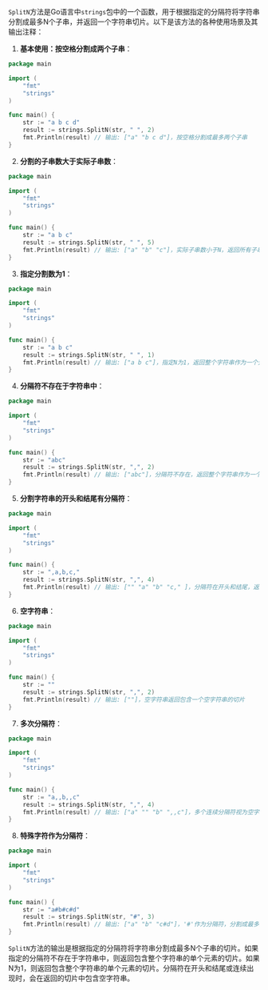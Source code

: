 `SplitN`方法是Go语言中`strings`包中的一个函数，用于根据指定的分隔符将字符串分割成最多N个子串，并返回一个字符串切片。以下是该方法的各种使用场景及其输出注释：

1. **基本使用：按空格分割成两个子串**：

```go
package main

import (
    "fmt"
    "strings"
)

func main() {
    str := "a b c d"
    result := strings.SplitN(str, " ", 2)
    fmt.Println(result) // 输出: ["a" "b c d"]，按空格分割成最多两个子串
}
```

2. **分割的子串数大于实际子串数**：

```go
package main

import (
    "fmt"
    "strings"
)

func main() {
    str := "a b c"
    result := strings.SplitN(str, " ", 5)
    fmt.Println(result) // 输出: ["a" "b" "c"]，实际子串数小于N，返回所有子串
}
```

3. **指定分割数为1**：

```go
package main

import (
    "fmt"
    "strings"
)

func main() {
    str := "a b c"
    result := strings.SplitN(str, " ", 1)
    fmt.Println(result) // 输出: ["a b c"]，指定N为1，返回整个字符串作为一个元素的切片
}
```

4. **分隔符不存在于字符串中**：

```go
package main

import (
    "fmt"
    "strings"
)

func main() {
    str := "abc"
    result := strings.SplitN(str, ",", 2)
    fmt.Println(result) // 输出: ["abc"]，分隔符不存在，返回整个字符串作为一个元素的切片
}
```

5. **分割字符串的开头和结尾有分隔符**：

```go
package main

import (
    "fmt"
    "strings"
)

func main() {
    str := ",a,b,c,"
    result := strings.SplitN(str, ",", 4)
    fmt.Println(result) // 输出: ["" "a" "b" "c," ]，分隔符在开头和结尾，返回的切片包含空字符串
}
```

6. **空字符串**：

```go
package main

import (
    "fmt"
    "strings"
)

func main() {
    str := ""
    result := strings.SplitN(str, ",", 2)
    fmt.Println(result) // 输出: [""]，空字符串返回包含一个空字符串的切片
}
```

7. **多次分隔符**：

```go
package main

import (
    "fmt"
    "strings"
)

func main() {
    str := "a,,b,,c"
    result := strings.SplitN(str, ",", 4)
    fmt.Println(result) // 输出: ["a" "" "b" ",,c"]，多个连续分隔符视为空字段
}
```

8. **特殊字符作为分隔符**：

```go
package main

import (
    "fmt"
    "strings"
)

func main() {
    str := "a#b#c#d"
    result := strings.SplitN(str, "#", 3)
    fmt.Println(result) // 输出: ["a" "b" "c#d"]，'#'作为分隔符，分割成最多三个子串
}
```

`SplitN`方法的输出是根据指定的分隔符将字符串分割成最多N个子串的切片。如果指定的分隔符不存在于字符串中，则返回包含整个字符串的单个元素的切片。如果N为1，则返回包含整个字符串的单个元素的切片。分隔符在开头和结尾或连续出现时，会在返回的切片中包含空字符串。